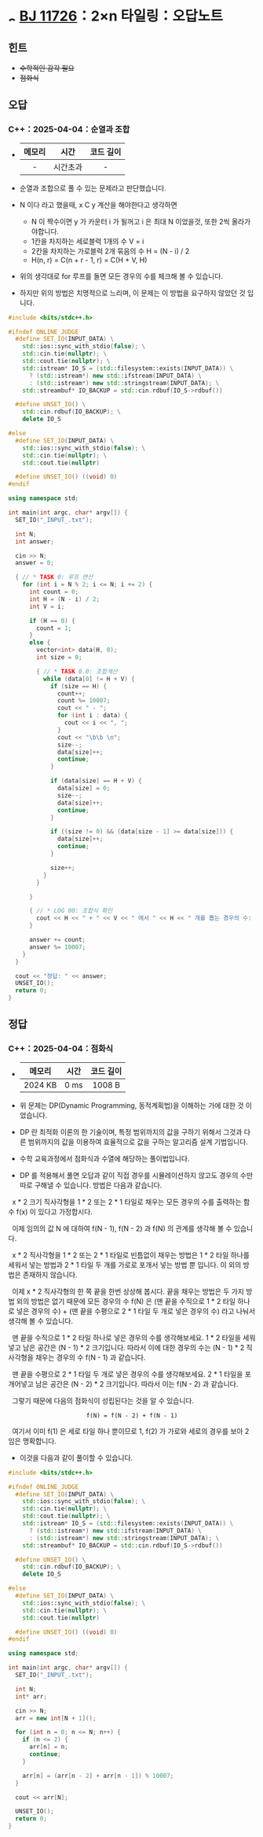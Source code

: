 # <img alt="s3" src="https://d2gd6pc034wcta.cloudfront.net/tier/8.svg" width="16" /> [BJ 11726](https://www.acmicpc.net/problem/11726)：2×n 타일링：오답노트

## 힌트

- ~~수학적인 감각 필요~~
- ~~점화식~~

## 오답

### C++：2025-04-04：순열과 조합

- | 메모리 |   시간   | 코드 길이 |
  | :----: | :------: | :-------: |
  |   -    | 시간초과 |     -     |

- 순열과 조합으로 풀 수 있는 문제라고 판단했습니다.
- N 이다 라고 했을때, x C y 계산을 해야한다고 생각하면
  - N 이 짝수이면 y 가 카운터 i 가 될꺼고 i 은 최대 N 이었을것, 또한 2씩 올라가야합니다.
  - 1칸을 차지하는 세로블럭 1개의 수 V = i
  - 2칸을 차지하는 가로블럭 2개 묶음의 수 H = (N - i) / 2
  - H(n, r) = C(n + r - 1, r) = C(H + V, H)
- 위의 생각대로 for 루프를 돌면 모든 경우의 수를 체크해 볼 수 있습니다.
- 하지만 위의 방법은 치명적으로 느리며, 이 문제는 이 방법을 요구하지 않았던 것 입니다.

```cpp
#include <bits/stdc++.h>

#ifndef ONLINE_JUDGE
  #define SET_IO(INPUT_DATA) \
    std::ios::sync_with_stdio(false); \
    std::cin.tie(nullptr); \
    std::cout.tie(nullptr); \
    std::istream* IO_S = (std::filesystem::exists(INPUT_DATA)) \
      ? (std::istream*) new std::ifstream(INPUT_DATA) \
      : (std::istream*) new std::stringstream(INPUT_DATA); \
    std::streambuf* IO_BACKUP = std::cin.rdbuf(IO_S->rdbuf())

  #define UNSET_IO() \
    std::cin.rdbuf(IO_BACKUP); \
    delete IO_S

#else
  #define SET_IO(INPUT_DATA) \
    std::ios::sync_with_stdio(false); \
    std::cin.tie(nullptr); \
    std::cout.tie(nullptr)

  #define UNSET_IO() ((void) 0)
#endif

using namespace std;

int main(int argc, char* argv[]) {
  SET_IO("_INPUT_.txt");

  int N;
  int answer;

  cin >> N;
  answer = 0;

  { // * TASK 0: 루프 연산
    for (int i = N % 2; i <= N; i += 2) {
      int count = 0;
      int H = (N - i) / 2;
      int V = i;

      if (H == 0) {
        count = 1;
      }
      else {
        vector<int> data(H, 0);
        int size = 0;

        { // * TASK 0.0: 조합계산
          while (data[0] != H + V) {
            if (size == H) {
              count++;
              count %= 10007;
              cout << " - ";
              for (int i : data) {
                cout << i << ", ";
              }
              cout << "\b\b \n";
              size--;
              data[size]++;
              continue;
            }

            if (data[size] == H + V) {
              data[size] = 0;
              size--;
              data[size]++;
              continue;
            }

            if ((size != 0) && (data[size - 1] >= data[size])) {
              data[size]++;
              continue;
            }

            size++;
          }
        }

      }

      { // * LOG 00: 조합식 확인
        cout << H << " + " << V << " 에서 " << H << " 개를 뽑는 경우의 수: " << count << "\n\n";
      }

      answer += count;
      answer %= 10007;
    }
  }

  cout << "정답: " << answer;
  UNSET_IO();
  return 0;
}
```

## 정답

### C++：2025-04-04：점화식

- | 메모리  | 시간 | 코드 길이 |
  | :-----: | :--: | :-------: |
  | 2024 KB | 0 ms |  1008 B   |

- 위 문제는 DP(Dynamic Programming, 동적계획법)을 이해하는 가에 대한 것 이었습니다.
- DP 란 최적화 이론의 한 기술이며, 특정 범위까지의 값을 구하기 위해서 그것과 다른 범위까지의 값을 이용하여 효율적으로 값을 구하는 알고리즘 설계 기법입니다.
- 수학 교육과정에서 점화식과 수열에 해당하는 풀이법입니다.
- DP 를 적용해서 풀면 오답과 같이 직접 경우를 시뮬레이션하지 않고도 경우의 수만 따로 구해낼 수 있습니다. 방법은 다음과 같습니다.

&nbsp; x \* 2 크기 직사각형을 1 \* 2 또는 2 \* 1 타일로 채우는 모든 경우의 수를 출력하는 함수 f(x) 이 있다고 가정합시다.

&nbsp; 이제 임의의 값 N 에 대하여 f(N - 1), f(N - 2) 과 f(N) 의 관계를 생각해 볼 수 있습니다.

&nbsp; x \* 2 직사각형을 1 \* 2 또는 2 \* 1 타일로 빈틈없이 채우는 방법은 1 \* 2 타일 하나를 세워서 넣는 방법과 2 \* 1 타일 두 개를 가로로 포개서 넣는 방법 뿐 입니다. 이 외의 방법은 존재하지 않습니다.

&nbsp; 이제 x \* 2 직사각형의 한 쪽 끝을 한번 상상해 봅시다. 끝을 채우는 방법은 두 가지 방법 외의 방법은 없기 때문에 모든 경우의 수 f(N) 은 (맨 끝을 수직으로 1 \* 2 타일 하나로 넣은 경우의 수) + (맨 끝을 수평으로 2 \* 1 타일 두 개로 넣은 경우의 수) 라고 나눠서 생각해 볼 수 있습니다.

&nbsp; 맨 끝을 수직으로 1 \* 2 타일 하나로 넣은 경우의 수를 생각해보세요. 1 \* 2 타일을 세워넣고 남은 공간은 (N - 1) \* 2 크기입니다. 따라서 이에 대한 경우의 수는 (N - 1) \* 2 직사각형을 채우는 경우의 수 f(N - 1) 과 같습니다.

&nbsp; 맨 끝을 수평으로 2 \* 1 타일 두 개로 넣은 경우의 수를 생각해보세요. 2 \* 1 타일을 포개어넣고 남은 공간은 (N - 2) \* 2 크기입니다. 따라서 이는 f(N - 2) 과 같습니다.

&nbsp; 그렇기 때문에 다음의 점화식이 성립된다는 것을 알 수 있습니다.

<div align="center">

`f(N) = f(N - 2) + f(N - 1)`

</div>

&nbsp; 여기서 이미 f(1) 은 세로 타일 하나 뿐이므로 1, f(2) 가 가로와 세로의 경우를 보아 2 임은 명확합니다.

- 이것을 다음과 같이 풀이할 수 있습니다.

```cpp
#include <bits/stdc++.h>

#ifndef ONLINE_JUDGE
  #define SET_IO(INPUT_DATA) \
    std::ios::sync_with_stdio(false); \
    std::cin.tie(nullptr); \
    std::cout.tie(nullptr); \
    std::istream* IO_S = (std::filesystem::exists(INPUT_DATA)) \
      ? (std::istream*) new std::ifstream(INPUT_DATA) \
      : (std::istream*) new std::stringstream(INPUT_DATA); \
    std::streambuf* IO_BACKUP = std::cin.rdbuf(IO_S->rdbuf())

  #define UNSET_IO() \
    std::cin.rdbuf(IO_BACKUP); \
    delete IO_S

#else
  #define SET_IO(INPUT_DATA) \
    std::ios::sync_with_stdio(false); \
    std::cin.tie(nullptr); \
    std::cout.tie(nullptr)

  #define UNSET_IO() ((void) 0)
#endif

using namespace std;

int main(int argc, char* argv[]) {
  SET_IO("_INPUT_.txt");

  int N;
  int* arr;

  cin >> N;
  arr = new int[N + 1]();

  for (int n = 0; n <= N; n++) {
    if (n <= 2) {
      arr[n] = n;
      continue;
    }

    arr[n] = (arr[n - 2] + arr[n - 1]) % 10007;
  }

  cout << arr[N];

  UNSET_IO();
  return 0;
}
```
